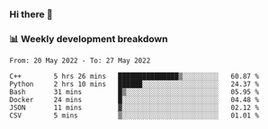 ### Hi there 👋

### 📊 Weekly development breakdown
<!--START_SECTION:waka-->

```text
From: 20 May 2022 - To: 27 May 2022

C++        5 hrs 26 mins   ███████████████▒░░░░░░░░░   60.87 %
Python     2 hrs 10 mins   ██████░░░░░░░░░░░░░░░░░░░   24.37 %
Bash       31 mins         █▒░░░░░░░░░░░░░░░░░░░░░░░   05.95 %
Docker     24 mins         █░░░░░░░░░░░░░░░░░░░░░░░░   04.48 %
JSON       11 mins         ▓░░░░░░░░░░░░░░░░░░░░░░░░   02.12 %
CSV        5 mins          ▒░░░░░░░░░░░░░░░░░░░░░░░░   01.01 %
```

<!--END_SECTION:waka-->
